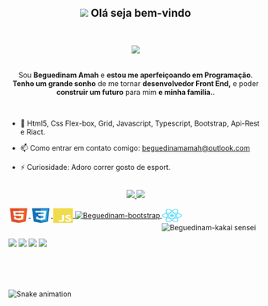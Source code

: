 
<span align="center">

## <img src="https://i.imgur.com/0hdZ65D.gif" width="40px"> Olá seja bem-vindo</h2>

</span>
<br>
<br>
<div align="center" >

<img src="https://sotecdi.com/web/wp-content/uploads/2019/08/programador.gif" width="700px" />

</div>

<br>
<p align="center">
  Sou <strong>Beguedinam Amah</strong> e <strong>estou me aperfeiçoando em Programação</strong>.<br />
<strong>Tenho um grande sonho</strong> de me tornar <strong>desenvolvedor Front End,</strong>
e poder <strong>construir um futuro</strong> para mim <strong> e minha familia.</strong>.
</p>

<br>




- 🌱 Html5, Css Flex-box, Grid, Javascript, Typescript, Bootstrap, Api-Rest e Riact.
- 📫 Como entrar em contato comigo: beguedinamamah@outlook.com

- ⚡ Curiosidade: Adoro correr gosto de esport.
<br>

<div align="center">
  <a href="https://github.com/BeguedinamAmah">
  <img height="150em" src="https://github-readme-stats.vercel.app/api?username=BeguedinamAmah&show_icons=true&theme=dracula&include_all_commits=true&count_private=true"/>
  <img height="150em" src="https://github-readme-stats.vercel.app/api/top-langs/?username=BeguedinamAmah&layout=compact&langs_count=7&theme=dracula"/>
</div>
  <br>
  <div style="display: inline_block" <br>
  <img align="center" alt="Beguedinam-HTML" height="30" width="40" src="https://raw.githubusercontent.com/devicons/devicon/master/icons/html5/html5-original.svg">
  <img align="center" alt="Beguedinam-CSS" height="30" width="40" src="https://raw.githubusercontent.com/devicons/devicon/master/icons/css3/css3-original.svg">
  <img align="center" alt="Beguedinam-Js" height="30" width="40" src="https://raw.githubusercontent.com/devicons/devicon/master/icons/javascript/javascript-plain.svg"> 
  <img align="center" alt="Beguedinam-bootstrap" height="30" width="40" src="https://cdn.jsdelivr.net/gh/devicons/devicon/icons/bootstrap/bootstrap-plain.svg">
  <img align="center" alt="Beguedinam-React" height="30" width="40" src="https://raw.githubusercontent.com/devicons/devicon/master/icons/react/react-original.svg">
  <img align="right" alt="Beguedinam-kakai sensei"  height="170" width="200" border-radius="50%" src="https://pa1.narvii.com/7085/1dc612072aceddf8c20e69d8b1168aa3fa659aa2r1-498-274_hq.gif">
</div>
  
  <br>
  <div margin="10px"> 
 
  <a href="https://www.instagram.com/Beguedinam_7/" target="_blank"><img src="https://img.shields.io/badge/-Instagram-%23E4405F?style=for-the-badge&logo=instagram&logoColor=white" target="_blank"></a>
 	<a href="https://twitter.com/Beguedinam?t=piBFyqEtHy-QvFkcM6jCwQ&s=09" target="_blank"><img src="https://img.shields.io/badge/Twitch-9146FF?style=for-the-badge&logo=twitch&logoColor=white"         target="_blank"></a> 
  <a href = "mailto:beguedinamamah@outlook.com"><img src="https://img.shields.io/badge/Microsoft_Outlook-0078D4?style=for-the-badge&logo=microsoft-outlook&logoColor=white"></a>
  <a href="https://www.linkedin.com/in/beguedinam Amah/" target="_blank"><img src="https://img.shields.io/badge/-LinkedIn-%230077B5?style=for-the-badge&logo=linkedin&logoColor=white" target="_blank" ></a>    
      <br>
  <br>
  <br>
  <br>
  
   ![Snake animation](https://github.com/Beguedinamamah/Beguedinamamah/blob/output/github-contribution-grid-snake.svg)
 
 
</div>


